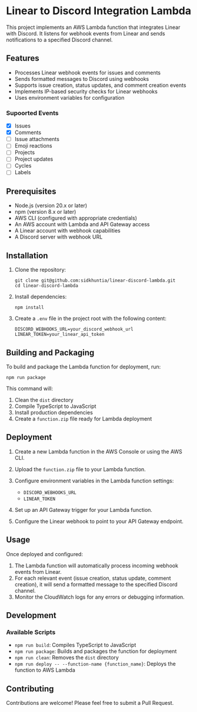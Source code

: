 # Linear to Discord Integration Lambda

This project implements an AWS Lambda function that integrates Linear with Discord. It listens for webhook events from Linear and sends notifications to a specified Discord channel.

## Features

- Processes Linear webhook events for issues and comments
- Sends formatted messages to Discord using webhooks
- Supports issue creation, status updates, and comment creation events
- Implements IP-based security checks for Linear webhooks
- Uses environment variables for configuration

### Supoorted Events
- [X] Issues
- [X] Comments
- [ ] Issue attachments
- [ ] Emoji reactions
- [ ] Projects
- [ ] Project updates
- [ ] Cycles
- [ ] Labels

## Prerequisites

- Node.js (version 20.x or later)
- npm (version 8.x or later)
- AWS CLI (configured with appropriate credentials)
- An AWS account with Lambda and API Gateway access
- A Linear account with webhook capabilities
- A Discord server with webhook URL

## Installation

1. Clone the repository:
   ```
   git clone git@github.com:sidkhuntia/linear-discord-lambda.git
   cd linear-discord-lambda
   ```

2. Install dependencies:
   ```
   npm install
   ```

3. Create a `.env` file in the project root with the following content:
   ```
   DISCORD_WEBHOOKS_URL=your_discord_webhook_url
   LINEAR_TOKEN=your_linear_api_token
   ```


## Building and Packaging

To build and package the Lambda function for deployment, run:

```
npm run package
```

This command will:
1. Clean the `dist` directory
2. Compile TypeScript to JavaScript
3. Install production dependencies
4. Create a `function.zip` file ready for Lambda deployment

## Deployment

1. Create a new Lambda function in the AWS Console or using the AWS CLI.

2. Upload the `function.zip` file to your Lambda function.

3. Configure environment variables in the Lambda function settings:
   - `DISCORD_WEBHOOKS_URL`
   - `LINEAR_TOKEN`

4. Set up an API Gateway trigger for your Lambda function.

5. Configure the Linear webhook to point to your API Gateway endpoint.

## Usage

Once deployed and configured:

1. The Lambda function will automatically process incoming webhook events from Linear.
2. For each relevant event (issue creation, status update, comment creation), it will send a formatted message to the specified Discord channel.
3. Monitor the CloudWatch logs for any errors or debugging information.

## Development

### Available Scripts

- `npm run build`: Compiles TypeScript to JavaScript
- `npm run package`: Builds and packages the function for deployment
- `npm run clean`: Removes the `dist` directory
- `npm run deploy -- --function-name {function_name}`: Deploys the function to AWS Lambda

## Contributing

Contributions are welcome! Please feel free to submit a Pull Request.



